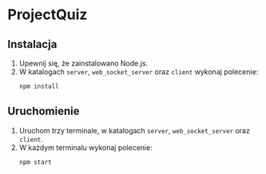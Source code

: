 # ProjectQuiz

## Instalacja

1. Upewnij się, że zainstalowano Node.js.
2. W katalogach `server`, `web_socket_server` oraz `client` wykonaj polecenie:
    ```sh
    npm install
    ```

## Uruchomienie

1. Uruchom trzy terminale, w katalogach `server`, `web_socket_server` oraz `client`.
2. W każdym terminalu wykonaj polecenie:
    ```sh
    npm start
    ```
